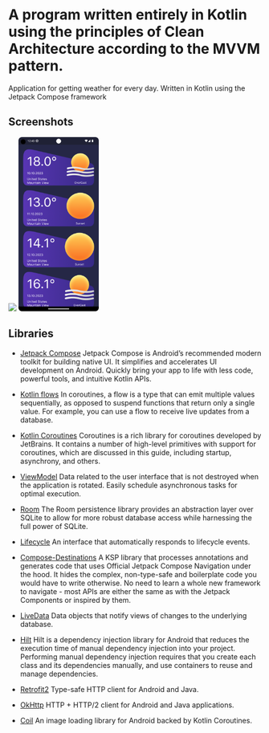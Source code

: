 # A program written entirely in Kotlin using the principles of Clean Architecture according to the MVVM pattern.

Application for getting weather for every day. Written in Kotlin using the Jetpack Compose framework

## Screenshots

[<img src="meta/screenshots/screenshot_first.png" width=160>](meta/screenshots/screenshot_first.png)
[<img src="meta/screenshots/screenshot_second.png" width=160>](meta/screenshots/screenshot_second.png)

## Libraries

* [Jetpack Compose](https://developer.android.com/jetpack/compose) Jetpack Compose is Android’s
  recommended modern toolkit for building native UI. It simplifies and accelerates UI development on
  Android. Quickly bring your app to life with less code, powerful tools, and intuitive Kotlin APIs.

* [Kotlin flows](https://developer.android.com/kotlin/flow) In coroutines, a flow is a type that can
  emit multiple values sequentially, as opposed to suspend functions that return only a single
  value. For example, you can use a flow to receive live updates from a database.

* [Kotlin Coroutines](https://github.com/Kotlin/kotlinx.coroutines) Coroutines is a rich library for
  coroutines developed by JetBrains. It contains a number of high-level primitives with support for
  coroutines, which are discussed in this guide, including startup, asynchrony, and others.

* [ViewModel](https://developer.android.com/topic/libraries/architecture/viewmodel) Data related to
  the user interface that is not destroyed when the application is rotated. Easily schedule
  asynchronous tasks for optimal execution.

* [Room](https://developer.android.com/jetpack/androidx/releases/room) The Room persistence library
  provides an abstraction layer over SQLite to allow for more robust database access while
  harnessing the full power of SQLite.

* [Lifecycle](https://developer.android.com/topic/libraries/architecture/lifecycle) An interface
  that automatically responds to lifecycle events.

* [Compose-Destinations](https://github.com/raamcosta/compose-destinations?ysclid=llpa5lprz4866685466)
  A KSP library that processes annotations and generates code that uses Official Jetpack Compose
  Navigation under the hood. It hides the complex, non-type-safe and boilerplate code you would have
  to write otherwise.
  No need to learn a whole new framework to navigate - most APIs are either the same as with the
  Jetpack Components or inspired by them.

* [LiveData](https://developer.android.com/topic/libraries/architecture/livedata) Data objects that
  notify views of changes to the underlying database.

* [Hilt](https://developer.android.com/training/dependency-injection/hilt-android) Hilt is a
  dependency injection library for Android that reduces the execution time of manual dependency
  injection into your project. Performing manual dependency injection requires that you create each
  class and its dependencies manually, and use containers to reuse and manage dependencies.

* [Retrofit2](https://github.com/square/retrofit) Type-safe HTTP client for Android and Java.

* [OkHttp](https://github.com/square/okhttp) HTTP + HTTP/2 client for Android and Java applications.

* [Coil](https://coil-kt.github.io/coil) An image loading library for Android backed by Kotlin Coroutines.
